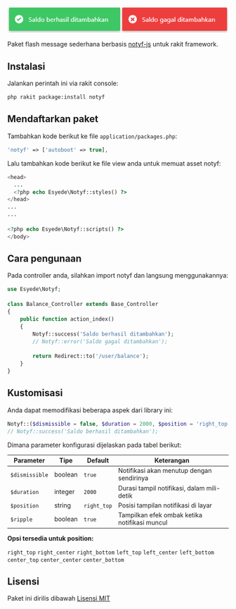 <p align="center"><img src="screenshot.png" alt="notyf"></p>

Paket flash message sederhana berbasis [notyf-js](https://github.com/ardalanamini/notyf) untuk rakit framework.

## Instalasi
Jalankan perintah ini via rakit console:

```sh
php rakit package:install notyf
```


## Mendaftarkan paket

Tambahkan kode berikut ke file `application/packages.php`:

```php
'notyf' => ['autoboot' => true],
```

Lalu tambahkan kode berikut ke file view anda untuk memuat asset notyf:

```php
<head>
  ...
  <?php echo Esyede\Notyf::styles() ?>
</head>
...
...

<?php echo Esyede\Notyf::scripts() ?>
</body>
```


## Cara pengunaan

Pada controller anda, silahkan import notyf dan langsung menggunakannya:

```php
use Esyede\Notyf;

class Balance_Controller extends Base_Controller
{
    public function action_index()
    {
        Notyf::success('Saldo berhasil ditambahkan');
        // Notyf::error('Saldo gagal ditambahkan');

        return Redirect::to('/user/balance');
    }
}
```

## Kustomisasi

Anda dapat memodifikasi beberapa aspek dari library ini:

```php
Notyf::($dismissible = false, $duration = 2000, $position = 'right_top', $ripple = true);
// Notyf::success('Saldo berhasil ditambahkan');
```

Dimana parameter konfigurasi dijelaskan pada tabel berikut:

| Parameter       | Tipe      | Default     | Keterangan                                    |
| --------------- | --------- | ----------- |---------------------------------------------- |
| `$dismissible`  | boolean   | `true`      | Notifikasi akan menutup dengan sendirinya     |
| `$duration`     | integer   | `2000`      | Durasi tampil notifikasi, dalam mili-detik    |
| `$position`     | string    | `right_top` | Posisi tampilan notifikasi di layar           |
| `$ripple`       | boolean   | `true`      | Tampilkan efek ombak ketika notifikasi muncul |


**Opsi tersedia untuk position:**

`right_top` `right_center` `right_bottom`
`left_top` `left_center` `left_bottom`
`center_top` `center_center` `center_bottom`


## Lisensi

Paket ini dirilis dibawah [Lisensi MIT](https://github.com/esyede/notyf/blob/main/LICENSE)
